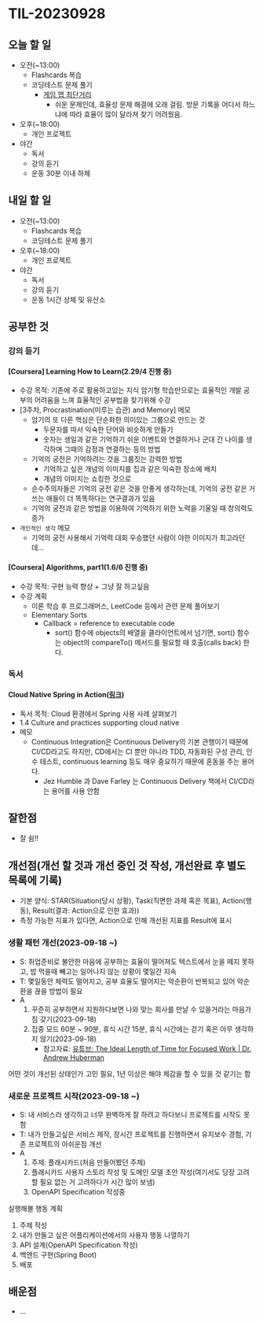 # TIL-20230928

## 오늘 할 일

- 오전(~13:00)
  - Flashcards 복습
  - 코딩테스트 문제 풀기
    - [게임 맵 최단거리](https://school.programmers.co.kr/learn/courses/30/lessons/1844)
      - 쉬운 문제인데, 효율성 문제 해결에 오래 걸림. 방문 기록을 어디서 하느냐에 따라 효율이 많이 달라져 찾기 어려웠음.
- 오후(~18:00)
  - 개인 프로젝트
- 야간
  - 독서
  - 강의 듣기
  - 운동 30분 이내 하체

## 내일 할 일

- 오전(~13:00)
  - Flashcards 복습
  - 코딩테스트 문제 풀기
- 오후(~18:00)
  - 개인 프로젝트
- 야간
  - 독서
  - 강의 듣기
  - 운동 1시간 상체 및 유산소

## 공부한 것

### 강의 듣기

#### [Coursera] Learning How to Learn(2.29/4 진행 중)

- 수강 목적: 기존에 주로 활용하고있는 지식 암기형 학습만으로는 효율적인 개발 공부의 어려움을 느껴 효율적인 공부법을 찾기위해 수강
- [3주차, Procrastination(미루는 습관) and Memory] 메모
  - 암기의 또 다른 핵심은 단순화한 의미있는 그룹으로 만드는 것
    - 두문자를 따서 익숙한 단어와 비슷하게 만들기
    - 숫자는 생일과 같은 기억하기 쉬운 이벤트와 연결하거나 군대 간 나이를 생각하며 그때의 감정과 연결하는 등의 방법
  - 기억의 궁전은 기억하려는 것을 그룹짓는 강력한 방법
    - 기억하고 싶은 개념의 이미지를 집과 같은 익숙한 장소에 배치
    - 개념의 이미지는 쇼킹한 것으로
  - 순수주의자들은 기억의 궁전 같은 것을 안좋게 생각하는데, 기억의 궁전 같은 거 쓰는 애들이 더 똑똑하다는 연구결과가 있음
  - 기억의 궁전과 같은 방법을 이용하여 기억하기 위한 노력을 기울일 때 창의력도 증가
- `개인적인 생각` 메모
  - 기억의 궁전 사용해서 기억력 대회 우승했던 사람이 야한 이미지가 최고라던데...

#### [Coursera] Algorithms, part1(1.6/6 진행 중)

- 수강 목적: 구현 능력 향상 + 그냥 잘 하고싶음
- 수강 계획
  - 이론 학습 후 프로그래머스, LeetCode 등에서 관련 문제 풀어보기
  - Elementary Sorts
    - Callback = reference to executable code
      - sort() 함수에 objects의 배열을 클라이언트에서 넘기면, sort() 함수는 object의 compareTo() 메서드를 필요할 때 호출(calls back) 한다.

### 독서

#### Cloud Native Spring in Action([링크](https://www.manning.com/books/cloud-native-spring-in-action))

- 독서 목적: Cloud 환경에서 Spring 사용 사례 살펴보기
- 1.4 Culture and practices supporting cloud native
- 메모
  - Continuous Integration은 Continuous Delivery의 기본 관행이기 때문에 CI/CD라고도 하지만, CD에서는 CI 뿐만 아니라 TDD, 자동화된 구성 관리, 인수 테스트, continuous learning 등도 매우 중요하기 때문에 혼동을 주는 용어다.
    - Jez Humble 과 Dave Farley 는 Continuous Delivery 책에서 CI/CD라는 용어를 사용 안함

## 잘한점

- 잘 쉼!!

## 개선점(개선 할 것과 개선 중인 것 작성, 개선완료 후 별도 목록에 기록)

- 기본 양식: STAR(Situation(당시 상황), Task(직면한 과제 혹은 목표), Action(행동), Result(결과: Action으로 인한 효과))
- 측정 가능한 지표가 있다면, Action으로 인해 개선된 지표를 Result에 표시

### 생활 패턴 개선(2023-09-18 ~)

- S: 취업준비로 불안한 마음에 공부하는 효율이 떨어져도 텍스트에서 눈을 떼지 못하고, 밥 먹을때 빼고는 일어나지 않는 상황이 몇일간 지속
- T: 몇일동안 체력도 떨어지고, 공부 효율도 떨어지는 악순환이 반복되고 있어 악순환을 끊을 방법이 필요
- A
  1. 꾸준히 공부하면서 지원하다보면 나와 맞는 회사를 만날 수 있을거라는 마음가짐 갖기(2023-09-18)
  2. 집중 모드 60분 ~ 90분, 휴식 시간 15분, 휴식 시간에는 걷기 혹은 아무 생각하지 않기(2023-09-18)
     - 참고자료: [유튜브: The Ideal Length of Time for Focused Work | Dr. Andrew Huberman](https://www.youtube.com/watch?v=5HINgMMTzPE)

어떤 것이 개선된 상태인가 고민 필요, 1년 이상은 해야 체감을 할 수 있을 것 같기는 함

### 새로운 프로젝트 시작(2023-09-18 ~)

- S: 내 서비스라 생각하고 너무 완벽하게 잘 하려고 하다보니 프로젝트를 시작도 못함
- T: 내가 만들고싶은 서비스 제작, 장시간 프로젝트를 진행하면서 유지보수 경험, 기존 프로젝트의 아쉬운점 개선
- A
  1. 주제: 플래시카드(처음 만들어봤던 주제)
  2. 플래시카드 사용자 스토리 작성 및 도메인 모델 초안 작성(여기서도 당장 고려할 필요 없는 거 고려하다가 시간 많이 보냄)
  3. OpenAPI Specification 작성중

실행해볼 행동 계획

1. 주제 작성
2. 내가 만들고 싶은 어플리케이션에서의 사용자 행동 나열하기
3. API 설계(OpenAPI Specification 작성)
4. 백엔드 구현(Spring Boot)
5. 배포

## 배운점

- ...
